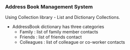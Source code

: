 ### Address Book Management System

Using Collection library - List and Dictionary Collections.

- AddressBook dictionary has three categories 
  - Family : list of family member contacts
  - Friends : list of friends contact
  - Colleagues : list of colleague or co-worker contacts



